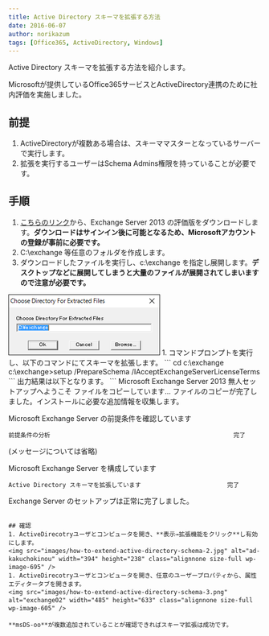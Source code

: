 ```yaml
---
title: Active Directory スキーマを拡張する方法
date: 2016-06-07
author: norikazum
tags: [Office365, ActiveDirectory, Windows]
---
```


Active Directory スキーマを拡張する方法を紹介します。

Microsoftが提供しているOffice365サービスとActiveDirectory連携のために社内評価を実施しました。

## 前提
1. ActiveDirectoryが複数ある場合は、スキーママスターとなっているサーバーで実行します。
1. 拡張を実行するユーザーはSchema Admins権限を持っていることが必要です。

## 手順
1. [こちらのリンク](https://www.microsoft.com/ja-jp/evalcenter/evaluate-exchange-server-2013)から、Exchange Server 2013 の評価版をダウンロードします。**ダウンロードはサインイン後に可能となるため、Microsoftアカウントの登録が事前に必要です。**
1. C:\exchange 等任意のフォルダを作成します。
1. ダウンロードしたファイルを実行し、c:\exchange を指定し展開します。**デスクトップなどに展開してしまうと大量のファイルが展開されてしまいますので注意が必要です。**
<img src="images/how-to-extend-active-directory-schema-1.png" alt="exchange01" width="302" height="121" class="alignnone size-full wp-image-603" />
1. コマンドプロンプトを実行し、以下のコマンドにてスキーマを拡張します。
```
cd c:\exchange
c:\exchange>setup /PrepareSchema /IAcceptExchangeServerLicenseTerms
```
出力結果は以下となります。
```
Microsoft Exchange Server 2013 無人セットアップへようこそ
ファイルをコピーしています...
ファイルのコピーが完了しました。インストールに必要な追加情報を収集します。

Microsoft Exchange Server の前提条件を確認しています

    前提条件の分析                                                   完了
(メッセージについては省略)

Microsoft Exchange Server を構成しています

    Active Directory スキーマを拡張しています                        完了

Exchange Server のセットアップは正常に完了しました。
```

## 確認
1. ActiveDirecotryユーザとコンピュータを開き、**表示→拡張機能をクリック**し有効にします。
<img src="images/how-to-extend-active-directory-schema-2.jpg" alt="ad-kakuchokinou" width="394" height="238" class="alignnone size-full wp-image-695" />
1. ActiveDirecotryユーザとコンピュータを開き、任意のユーザープロパティから、属性エディタータブを開きます。
<img src="images/how-to-extend-active-directory-schema-3.png" alt="exchange02" width="485" height="633" class="alignnone size-full wp-image-605" />

**msDS-oo**が複数追加されていることが確認できればスキーマ拡張は成功です。